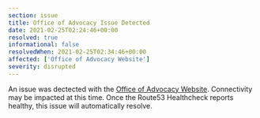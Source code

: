 ```yaml
---
section: issue
title: Office of Advocacy Issue Detected
date: 2021-02-25T02:24:46+00:00
resolved: true
informational: false
resolvedWhen: 2021-02-25T02:34:46+00:00
affected: ['Office of Advocacy Website']
severity: disrupted
---
```

An issue was dectected with the [Office of Advocacy Website](https://advocacy.sba.gov).  Connectivity may be impacted at this time.  Once the Route53 Healthcheck reports healthy, this issue will automatically resolve.
